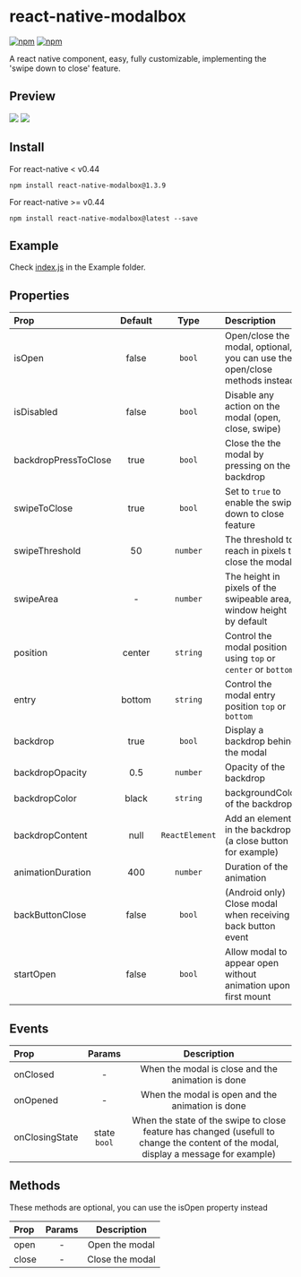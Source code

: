 # react-native-modalbox

[![npm](https://img.shields.io/npm/dm/react-native-modalbox.svg?maxAge=2592000)]()
[![npm](https://img.shields.io/npm/dt/react-native-modalbox.svg?maxAge=2592000)]()   

A react native <Modal> component, easy, fully customizable, implementing the 'swipe down to close' feature.

## Preview
![](https://i.imgur.com/QTAYh81.gif)
![](http://i.imgur.com/3XULLt8.gif)

## Install
For react-native < v0.44

`npm install react-native-modalbox@1.3.9`

For react-native >= v0.44

`npm install react-native-modalbox@latest --save`

## Example
Check [index.js](https://github.com/maxs15/react-native-modalbox/blob/master/Example/index.ios.js) in the Example folder.

## Properties

| Prop  | Default  | Type | Description |
| :------------ |:---------------:| :---------------:| :-----|
| isOpen | false | `bool` | Open/close the modal, optional, you can use the open/close methods instead  |
| isDisabled | false | `bool` | Disable any action on the modal (open, close, swipe)  |
| backdropPressToClose | true | `bool` | Close the the modal by pressing on the backdrop |
| swipeToClose | true | `bool` | Set to `true` to enable the swipe down to close feature |
| swipeThreshold | 50 | `number` | The threshold to reach in pixels to close the modal |
| swipeArea | - | `number` | The height in pixels of the swipeable area, window height by default |
| position | center | `string` | Control the modal position using `top` or `center` or `bottom`
| entry | bottom | `string` | Control the modal entry position `top` or `bottom`
| backdrop | true | `bool` | Display a backdrop behind the modal
| backdropOpacity | 0.5| `number` | Opacity of the backdrop
| backdropColor | black| `string` | backgroundColor of the backdrop
| backdropContent | null| `ReactElement` | Add an element in the backdrop (a close button for example)
| animationDuration | 400| `number` | Duration of the animation
| backButtonClose | false | `bool` | (Android only) Close modal when receiving back button event
| startOpen | false | `bool` | Allow modal to appear open without animation upon first mount

## Events

| Prop  | Params  | Description |
| :------------ |:---------------:| :---------------:|
| onClosed | - | When the modal is close and the animation is done |
| onOpened | - | When the modal is open and the animation is done |
| onClosingState | state `bool` | When the state of the swipe to close feature has changed (usefull to change the content of the modal, display a message for example) |

## Methods
These methods are optional, you can use the isOpen property instead   

| Prop  | Params  | Description |
| :------------ |:---------------:| :---------------:|
| open | - | Open the modal |
| close | - | Close the modal |

